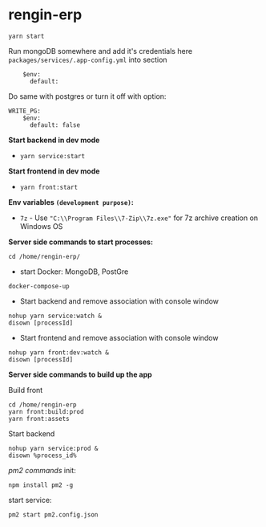 # rengin-erp
```yarn start```

Run mongoDB somewhere and add it's credentials here
```packages/services/.app-config.yml```
into section 
```MONGO_URI:
    $env:
      default:
```
Do same with postgres or turn it off with option:
```
WRITE_PG:
    $env:
      default: false
```

**Start backend in dev mode**
* ```yarn service:start```

**Start frontend in dev mode**
* ```yarn front:start```

**Env variables `(development purpose)`:**
* ```7z``` - Use ```"C:\\Program Files\\7-Zip\\7z.exe"``` for 7z archive creation on Windows OS

**Server side commands to start processes:**
```
cd /home/rengin-erp/
```
* start Docker: MongoDB, PostGre
```
docker-compose-up
```
* Start backend and remove association with console window
```
nohup yarn service:watch &
disown [processId]
```

* Start frontend and remove association with console window
```
nohup yarn front:dev:watch &
disown [processId]
```

**Server side commands to build up the app**

Build front
```
cd /home/rengin-erp
yarn front:build:prod
yarn front:assets
```
Start backend
```
nohup yarn service:prod &
disown %process_id%
```

*pm2 commands*
init:
```
npm install pm2 -g
```

start service: 
```
pm2 start pm2.config.json
```
